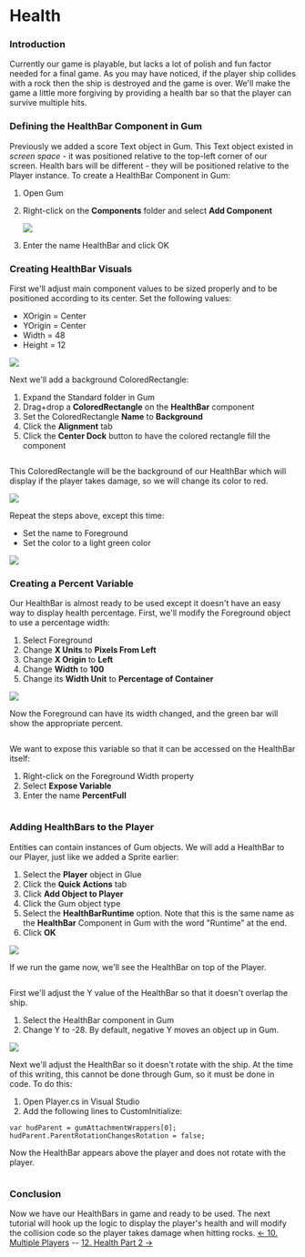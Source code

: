 # Health

### Introduction

Currently our game is playable, but lacks a lot of polish and fun factor needed for a final game. As you may have noticed, if the player ship collides with a rock then the ship is destroyed and the game is over. We'll make the game a little more forgiving by providing a health bar so that the player can survive multiple hits.

### Defining the HealthBar Component in Gum

Previously we added a score Text object in Gum. This Text object existed in _screen space_ - it was positioned relative to the top-left corner of our screen. Health bars will be different - they will be positioned relative to the Player instance. To create a HealthBar Component in Gum:

1. Open Gum
2.  Right-click on the **Components** folder and select **Add Component**

    ![](../../.gitbook/assets/2021-03-img\_604d883db3d10.png)
3. Enter the name HealthBar and click OK

### Creating HealthBar Visuals

First we'll adjust main component values to be sized properly and to be positioned according to its center. Set the following values:

* XOrigin = Center
* YOrigin = Center
* Width = 48
* Height = 12

![](../../.gitbook/assets/2021-03-img\_604d8b4084d1a.png)

Next we'll add a background ColoredRectangle:

1. Expand the Standard folder in Gum
2. Drag+drop a **ColoredRectangle** on the **HealthBar** component
3. Set the ColoredRectangle **Name** to **Background**
4. Click the **Alignment** tab
5. Click the **Center Dock** button to have the colored rectangle fill the component

<figure><img src="../../.gitbook/assets/2016-01-2021_March_13_212209.gif" alt=""><figcaption></figcaption></figure>

This ColoredRectangle will be the background of our HealthBar which will display if the player takes damage, so we will change its color to red.

![](../../.gitbook/assets/2021-03-img\_604d8d29a6a1b.png)

Repeat the steps above, except this time:

* Set the name to Foreground
* Set the color to a light green color

![](../../.gitbook/assets/2021-03-img\_604d8da489655.png)

### Creating a Percent Variable

Our HealthBar is almost ready to be used except it doesn't have an easy way to display health percentage. First, we'll modify the Foreground object to use a percentage width:

1. Select Foreground
2. Change **X Units** to **Pixels From Left**
3. Change **X Origin** to **Left**
4. Change **Width** to **100**
5. Change its **Width Unit** to **Percentage of Container**

![](../../.gitbook/assets/2021-03-img\_604d8fb05b5ef.png)

Now the Foreground can have its width changed, and the green bar will show the appropriate percent.

<figure><img src="../../.gitbook/assets/2016-01-2021_March_13_213724.gif" alt=""><figcaption></figcaption></figure>

We want to expose this variable so that it can be accessed on the HealthBar itself:

1. Right-click on the Foreground Width property
2. Select **Expose Variable**
3. Enter the name **PercentFull**

<figure><img src="../../.gitbook/assets/2016-01-2021_March_13_211926.gif" alt=""><figcaption></figcaption></figure>

### Adding HealthBars to the Player

Entities can contain instances of Gum objects. We will add a HealthBar to our Player, just like we added a Sprite earlier:

1. Select the **Player** object in Glue
2. Click the **Quick Actions** tab
3. Click **Add Object to Player**
4. Click the Gum object type
5. Select the **HealthBarRuntime** option. Note that this is the same name as the **HealthBar** Component in Gum with the word "Runtime" at the end.
6. Click **OK**

![](../../.gitbook/assets/2022-12-img\_63a84de9a55de.png)

If we run the game now, we'll see the HealthBar on top of the Player.

<figure><img src="../../.gitbook/assets/2016-01-2021_March_13_214537.gif" alt=""><figcaption></figcaption></figure>

First we'll adjust the Y value of the HealthBar so that it doesn't overlap the ship.

1. Select the HealthBar component in Gum
2. Change Y to -28. By default, negative Y moves an object up in Gum.

![](../../.gitbook/assets/2021-03-img\_604d93d39b18b.png)

Next we'll adjust the HealthBar so it doesn't rotate with the ship. At the time of this writing, this cannot be done through Gum, so it must be done in code. To do this:

1. Open Player.cs in Visual Studio
2. Add the following lines to CustomInitialize:

```
var hudParent = gumAttachmentWrappers[0];
hudParent.ParentRotationChangesRotation = false;
```

Now the HealthBar appears above the player and does not rotate with the player.

<figure><img src="../../.gitbook/assets/2016-01-2021_March_13_220225.gif" alt=""><figcaption></figcaption></figure>

### Conclusion

Now we have our HealthBars in game and ready to be used. The next tutorial will hook up the logic to display the player's health and will modify the collision code so the player takes damage when hitting rocks. [<- 10. Multiple Players](tutorials-multiple-players.md) -- [12. Health Part 2 ->](tutorials-health-part-2.md)
